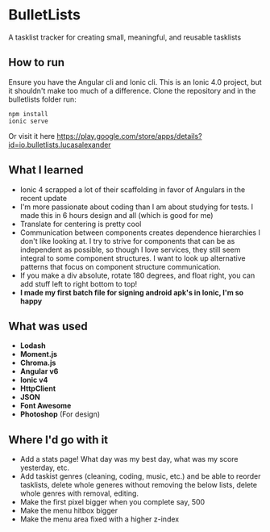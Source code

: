 # BulletLists
A tasklist tracker for creating small, meaningful, and reusable tasklists

## How to run

Ensure you have the Angular cli and Ionic cli. This is an Ionic 4.0 project, but it shouldn't make too much of a difference. Clone the repository and in the bulletlists folder run:

```
npm install
ionic serve
```

Or visit it here https://play.google.com/store/apps/details?id=io.bulletlists.lucasalexander

## What I learned

- Ionic 4 scrapped a lot of their scaffolding in favor of Angulars in the recent update
- I'm more passionate about coding than I am about studying for tests. I made this in 6 hours design and all (which is good for me)
- Translate for centering is pretty cool
- Communication between components creates dependence hierarchies I don't like looking at. I try to strive for components that can be as independent as possible, so though I love services, they still seem integral to some component structures. I want to look up alternative patterns that focus on component structure communication.
- If you make a div absolute, rotate 180 degrees, and float right, you can add stuff left to right bottom to top!
- **I made my first batch file for signing android apk's in Ionic, I'm so happy**

## What was used

- **Lodash**
- **Moment.js**
- **Chroma.js**
- **Angular v6**
- **Ionic v4**
- **HttpClient**
- **JSON**
- **Font Awesome**
- **Photoshop** (For design)

## Where I'd go with it

- Add a stats page! What day was my best day, what was my score yesterday, etc.
- Add taskist genres (cleaning, coding, music, etc.) and be able to reorder tasklists, delete whole generes without removing the below lists, delete whole genres with removal, editing.
- Make the first pixel bigger when you complete say, 500
- Make the menu hitbox bigger
- Make the menu area fixed with a higher z-index
